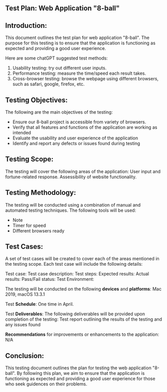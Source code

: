 ## Test Plan: Web Application "8-ball"

## Introduction: 
   This document outlines the test plan for web application "8-ball". 
   The purpose for this testing is to ensure that the application is functioning as expected and providing a good user experience.

Here are some chatGPT suggested test methods:
1. Usability testing: try out different user inputs.
2. Performance testing: measure the time/speed each result takes.
3. Cross-browser testing: browse the webpage using different browsers, such as safari, google, firefox, etc.

## Testing Objectives:
   The following are the main objectives of the testing:
 - Ensure our 8-ball project is accessible from variety of browsers.
 - Verify that all features and functions of the application are working as intended
 - Evaluate the usability and user experience of the application
 - Identify and report any defects or issues found during testing

## Testing Scope:
   The testing will cover the following areas of the application:
   User input and fortune-related response.
   Assessibility of website functionality.

## Testing Methodology:
   The testing will be conducted using a combination of manual and automated testing techniques. The following tools will be used:
   - Note
   - Timer for speed
   - Different browsers ready

## Test Cases:
   A set of test cases will be created to cover each of the areas mentioned in the testing scope. Each test case will include the following details:

Test case: 
Test case description:
Test steps:
Expected results:
Actual results:
Pass/Fail status:
Test Environment:

The testing will be conducted on the following **devices** and **platforms**:
Mac 2019, macOS 13.3.1

Test **Schedule**:
One time in April.

Test **Deliverables**:
The following deliverables will be provided upon completion of the testing:
Test report outlining the results of the testing and any issues found

**Recommendations** for improvements or enhancements to the application: N/A

## Conclusion:
This testing document outlines the plan for testing the web application "8-ball". 
By following this plan, we aim to ensure that the application is functioning as expected and providing a good user experience for those who seek guidences on their problems.
